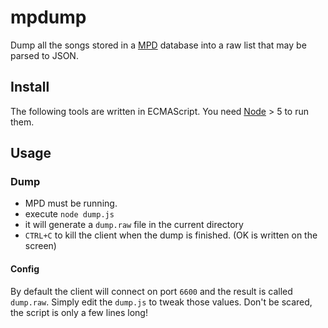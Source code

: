 # mpdump

Dump all the songs stored in a [MPD](http://www.musicpd.org) database into a raw list that may be parsed to JSON.

## Install

The following tools are written in ECMAScript. You need [Node](https://nodejs.org) > 5 to run them.

## Usage

### Dump

- MPD must be running.
- execute `node dump.js`
- it will generate a `dump.raw` file in the current directory
- `CTRL+C` to kill the client when the dump is finished. (OK is written on the screen)

#### Config

By default the client will connect on port `6600` and the result is called `dump.raw`.
Simply edit the `dump.js` to tweak those values. Don't be scared, the script is only a few lines long!
